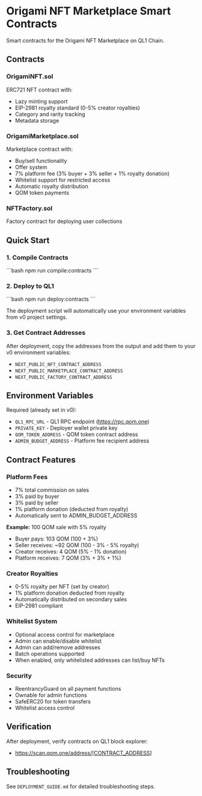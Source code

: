 # Origami NFT Marketplace Smart Contracts

Smart contracts for the Origami NFT Marketplace on QL1 Chain.

## Contracts

### OrigamiNFT.sol
ERC721 NFT contract with:
- Lazy minting support
- EIP-2981 royalty standard (0-5% creator royalties)
- Category and rarity tracking
- Metadata storage

### OrigamiMarketplace.sol
Marketplace contract with:
- Buy/sell functionality
- Offer system
- 7% platform fee (3% buyer + 3% seller + 1% royalty donation)
- Whitelist support for restricted access
- Automatic royalty distribution
- QOM token payments

### NFTFactory.sol
Factory contract for deploying user collections

## Quick Start

### 1. Compile Contracts

\`\`\`bash
npm run compile:contracts
\`\`\`

### 2. Deploy to QL1

\`\`\`bash
npm run deploy:contracts
\`\`\`

The deployment script will automatically use your environment variables from v0 project settings.

### 3. Get Contract Addresses

After deployment, copy the addresses from the output and add them to your v0 environment variables:
- `NEXT_PUBLIC_NFT_CONTRACT_ADDRESS`
- `NEXT_PUBLIC_MARKETPLACE_CONTRACT_ADDRESS`
- `NEXT_PUBLIC_FACTORY_CONTRACT_ADDRESS`

## Environment Variables

Required (already set in v0):
- `QL1_RPC_URL` - QL1 RPC endpoint (https://rpc.qom.one)
- `PRIVATE_KEY` - Deployer wallet private key
- `QOM_TOKEN_ADDRESS` - QOM token contract address
- `ADMIN_BUDGET_ADDRESS` - Platform fee recipient address

## Contract Features

### Platform Fees
- 7% total commission on sales
- 3% paid by buyer
- 3% paid by seller
- 1% platform donation (deducted from royalty)
- Automatically sent to ADMIN_BUDGET_ADDRESS

**Example:** 100 QOM sale with 5% royalty
- Buyer pays: 103 QOM (100 + 3%)
- Seller receives: ~92 QOM (100 - 3% - 5% royalty)
- Creator receives: 4 QOM (5% - 1% donation)
- Platform receives: 7 QOM (3% + 3% + 1%)

### Creator Royalties
- 0-5% royalty per NFT (set by creator)
- 1% platform donation deducted from royalty
- Automatically distributed on secondary sales
- EIP-2981 compliant

### Whitelist System
- Optional access control for marketplace
- Admin can enable/disable whitelist
- Admin can add/remove addresses
- Batch operations supported
- When enabled, only whitelisted addresses can list/buy NFTs

### Security
- ReentrancyGuard on all payment functions
- Ownable for admin functions
- SafeERC20 for token transfers
- Whitelist access control

## Verification

After deployment, verify contracts on QL1 block explorer:
- https://scan.qom.one/address/[CONTRACT_ADDRESS]

## Troubleshooting

See `DEPLOYMENT_GUIDE.md` for detailed troubleshooting steps.
